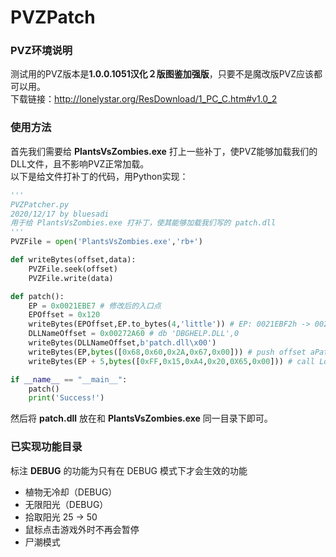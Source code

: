 # PVZPatch

### PVZ环境说明
测试用的PVZ版本是**1.0.0.1051汉化２版图鉴加强版**，只要不是魔改版PVZ应该都可以用。\
下载链接：http://lonelystar.org/ResDownload/1_PC_C.htm#v1.0_2

### 使用方法
首先我们需要给 **PlantsVsZombies.exe** 打上一些补丁，使PVZ能够加载我们的DLL文件，且不影响PVZ正常加载。\
以下是给文件打补丁的代码，用Python实现：

```python
'''
PVZPatcher.py
2020/12/17 by bluesadi
用于给 PlantsVsZombies.exe 打补丁，使其能够加载我们写的 patch.dll
'''
PVZFile = open('PlantsVsZombies.exe','rb+')

def writeBytes(offset,data):
    PVZFile.seek(offset)
    PVZFile.write(data)

def patch():
    EP = 0x0021EBE7 # 修改后的入口点
    EPOffset = 0x120
    writeBytes(EPOffset,EP.to_bytes(4,'little')) # EP: 0021EBF2h -> 0021EBE7
    DLLNameOffset = 0x00272A60 # db 'DBGHELP.DLL',0
    writeBytes(DLLNameOffset,b'patch.dll\x00')
    writeBytes(EP,bytes([0x68,0x60,0x2A,0x67,0x00])) # push offset aPatchDll
    writeBytes(EP + 5,bytes([0xFF,0x15,0xA4,0x20,0X65,0x00])) # call LoadLibraryA

if __name__ == "__main__":
    patch()
    print('Success!')
```

然后将 **patch.dll** 放在和 **PlantsVsZombies.exe** 同一目录下即可。

### 已实现功能目录
标注 **DEBUG** 的功能为只有在 DEBUG 模式下才会生效的功能
- 植物无冷却（DEBUG）
- 无限阳光（DEBUG）
- 拾取阳光 25 -> 50
- 鼠标点击游戏外时不再会暂停
- 尸潮模式